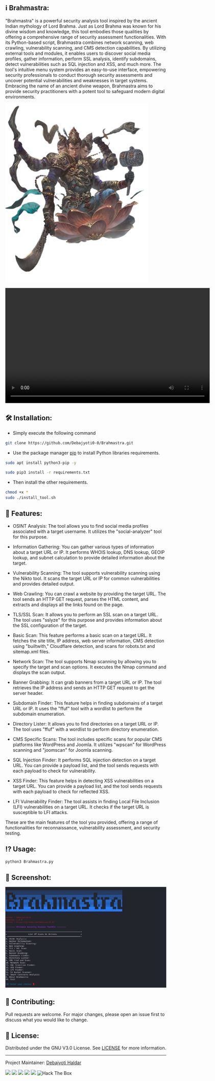 ## ℹ️ Brahmastra:

"Brahmastra" is a powerful security analysis tool inspired by the ancient Indian mythology of Lord Brahma. Just as Lord Brahma was known for his divine wisdom and knowledge, this tool embodies those qualities by offering a comprehensive range of security assessment functionalities. With its Python-based script, Brahmastra combines network scanning, web crawling, vulnerability scanning, and CMS detection capabilities. By utilizing external tools and modules, it enables users to discover social media profiles, gather information, perform SSL analysis, identify subdomains, detect vulnerabilities such as SQL injection and XSS, and much more. The tool's intuitive menu system provides an easy-to-use interface, empowering security professionals to conduct thorough security assessments and uncover potential vulnerabilities and weaknesses in target systems. Embracing the name of an ancient divine weapon, Brahmastra aims to provide security practitioners with a potent tool to safeguard modern digital environments.


![alt text](https://github.com/Debajyoti0-0/Brahmastra/blob/main/assets/img/Brahmastra.png)

<video width="640" height="360" controls>
  <source src="assets/video/brahmastra.mp4" type="video/mp4">
  Your browser does not support the video tag.
</video>



## 🛠️ Installation:

* Simply execute the following command

```bash
git clone https://github.com/Debajyoti0-0/Brahmastra.git
```

* Use the package manager [pip](https://pip.pypa.io/en/stable/) to install Python libraries requirements.

```bash
sudo apt install python3-pip -y
```

```bash
sudo pip3 install -r requirements.txt
```

* Then install the other requirements.

```bash
chmod +x *
sudo ./install_tool.sh
```

## 🎯 Features:


- OSINT Analysis: The tool allows you to find social media profiles associated with a target username. It utilizes the "social-analyzer" tool for this purpose.

- Information Gathering: You can gather various types of information about a target URL or IP. It performs WHOIS lookup, DNS lookup, GEOIP lookup, and subnet calculation to provide detailed information about the target.

- Vulnerability Scanning: The tool supports vulnerability scanning using the Nikto tool. It scans the target URL or IP for common vulnerabilities and provides detailed output.

- Web Crawling: You can crawl a website by providing the target URL. The tool sends an HTTP GET request, parses the HTML content, and extracts and displays all the links found on the page.

- TLS/SSL Scan: It allows you to perform an SSL scan on a target URL. The tool uses "sslyze" for this purpose and provides information about the SSL configuration of the target.

- Basic Scan: This feature performs a basic scan on a target URL. It fetches the site title, IP address, web server information, CMS detection using "builtwith," Cloudflare detection, and scans for robots.txt and sitemap.xml files.

- Network Scan: The tool supports Nmap scanning by allowing you to specify the target and scan options. It executes the Nmap command and displays the scan output.

- Banner Grabbing: It can grab banners from a target URL or IP. The tool retrieves the IP address and sends an HTTP GET request to get the server header.

- Subdomain Finder: This feature helps in finding subdomains of a target URL or IP. It uses the "ffuf" tool with a wordlist to perform the subdomain enumeration.

- Directory Lister: It allows you to find directories on a target URL or IP. The tool uses "ffuf" with a wordlist to perform directory enumeration.

- CMS Specific Scans: The tool includes specific scans for popular CMS platforms like WordPress and Joomla. It utilizes "wpscan" for WordPress scanning and "joomscan" for Joomla scanning.

- SQL Injection Finder: It performs SQL injection detection on a target URL. You can provide a payload list, and the tool sends requests with each payload to check for vulnerability.

- XSS Finder: This feature helps in detecting XSS vulnerabilities on a target URL. You can provide a payload list, and the tool sends requests with each payload to check for reflected XSS.

- LFI Vulnerability Finder: The tool assists in finding Local File Inclusion (LFI) vulnerabilities on a target URL. It checks if the target URL is susceptible to LFI attacks.

These are the main features of the tool you provided, offering a range of functionalities for reconnaissance, vulnerability assessment, and security testing.


## ⁉️ Usage:

```bash
python3 Brahmastra.py
```

## 📸 Screenshot:

![alt text](https://github.com/Debajyoti0-0/Brahmastra/blob/main/assets/img/Screenshot.png)


## 💚 Contributing:

Pull requests are welcome. For major changes, please open an issue first to discuss what you would like to change.



## 🔑 License:

Distributed under the GNU V3.0 License. See [LICENSE](https://github.com/Debajyoti0-0/Brahmastra/blob/main/LICENSE) for more information.

-----
Project Maintainer: [Debajyoti Haldar](https://github.com/Debajyoti0-0/) 



[<img src="https://img.icons8.com/color/48/000000/instagram-new.png"/>](https://instagram.com/debajyoti0_0) [<img src="https://img.icons8.com/color/48/000000/twitter--v2.png"/>](https://twitter.com/Debajyoti077) [<img src="https://img.icons8.com/color/48/000000/domain.png"/>](https://dailycyberinfo1.blogspot.com/) [<img src="https://img.icons8.com/color/48/000000/linkedin.png"/>](https://www.linkedin.com/in/debajyoti-haldar-86ba62153/) [<img src="https://img.icons8.com/color/48/000000/facebook.png"/>](https://www.facebook.com/debajyoti.h)
<img src="http://www.hackthebox.eu/badge/image/718010" alt="Hack The Box">
